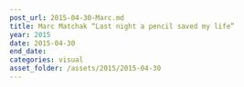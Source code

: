 ```yaml
---
post_url: 2015-04-30-Marc.md
title: Marc Matchak “Last night a pencil saved my life”
year: 2015
date: 2015-04-30
end_date: 
categories: visual
asset_folder: /assets/2015/2015-04-30
---
```

